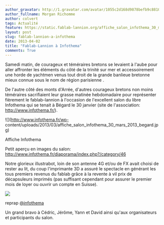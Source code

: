 ```yaml
---
author_gravatar: http://1.gravatar.com/avatar/1055c2d168d9878befb9c8810eda96dc?s=96&d=mm&r=g
author_fullname: Morgan Richomme
author: colvert
tags: Actualité
feature: https://static.fablab-lannion.org/affiche_salon_infothema_30_mars_2013_begard.jpg
layout: post
slug: fablab-lannion-a-infothema
date: 2013-04-02
title: "Fablab-Lannion à Infothema"
comments: True
---
```

Samedi matin, de courageux et téméraires bretons se levaient à l'aube pour
aller affronter les éléments du côté de la trinité sur mer et accessoirement
une horde de yachtmen venus tout droit de la grande banlieue bretonne mieux
connue sous le nom de région parisienne .

De l'autre côté des monts d'Arrée, d'autres courageux bretons non moins
téméraires sacrifiaient leur grasse matinée hebdomadaire pour représenter
fièrement le fablab-lannion à l'occasion de l'excellent salon du libre
Infothema qui se tenait à Bégard le 30 janvier (site de l'association:
<http://www.infothema.fr/>).

![](http://www.infothema.fr/wp-
content/uploads/2013/03/affiche_salon_infothema_30_mars_2013_begard.jpg)

Affiche Infothema

Petit aperçu en images du salon:
<http://www.infothema.fr/diaporama/index.php?/category/46>

Notre glorieux illustrabot, loin de son antenne 4G et/ou de FX avait choisi de
rester au lit, du coup l'imprimante 3D a assuré le spectacle en générant les
tous premiers revenus du fablab grâce à la revente à vil prix de décapsuleurs
imprimés (pas suffisant cependant pour assurer le premier mois de loyer ou
ouvrir un compte en Suisse).

![](http://www.infothema.fr/diaporama/_data/i/upload/2013/04/01/20130401171314-2f573a69-me.jpg)

reprap [@infothema](http://fablab-lannion.org/membres/infothema/)

Un grand bravo à Cédric, Jérôme, Yann et David ainsi qu'aux organisateurs et
participants du salon.


